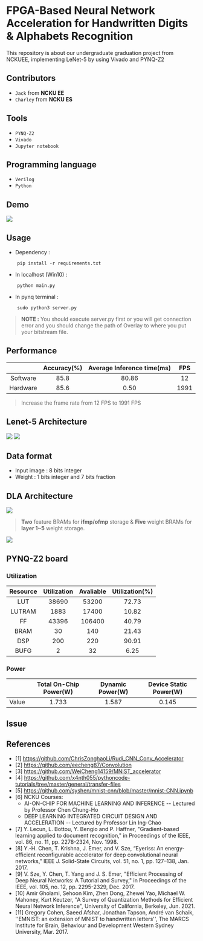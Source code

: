 FPGA-Based Neural Network Acceleration for Handwritten Digits & Alphabets Recognition 
=========================
This repository is about our undergraduate graduation project from NCKUEE, implementing LeNet-5 by using Vivado and PYNQ-Z2

## Contributors
* `Jack` from **NCKU EE**
* `Charley` from **NCKU ES**
## Tools
* `PYNQ-Z2`
* `Vivado`
* `Jupyter notebook`
## Programming language
* `Verilog`
* `Python`

## Demo
<img src="/Image/demo.gif"/>

## Usage
* Dependency :
```
    pip install -r requirements.txt
``` 

* In localhost (Win10) :
```
    python main.py
```
* In pynq terminal :
```
    sudo python3 server.py
```

> **NOTE :** You should execute server.py first or you will get connection error and you should change the path of Overlay to where you put your bitstream file.

## Performance
|          | Accuracy(%) | Average Inference time(ms) | FPS  |
|:--------:|:-----------:|:--------------------------:|:----:|
| Software |    85.8     |           80.86            |  12  |
| Hardware |    85.6     |            0.50            | 1991 |
> Increase the frame rate from 12 FPS to 1991 FPS

## Lenet-5 Architecture
<img src="/Image/Lenet-5_architecture.png"/>

<img src="/Image/Lenet-5.png"/>


## Data format
* Input image : 8 bits integer
* Weight : 1 bits integer and 7 bits fraction

## DLA Architecture
<img src="/Image/DLA_architecture.jpg"/>

> **Two** feature BRAMs for **ifmp/ofmp** storage & **Five** weight BRAMs for **layer 1~5** weight storage.

<img src="/Image/PE_architecture.jpg"/>




## PYNQ-Z2 board
### Utilization
| Resource | Utilization | Avaliable | Utilization(%) |
|:--------:|:-----------:|:---------:|:--------------:|
|   LUT    |    38690    |   53200   |     72.73      |
|  LUTRAM  |    1883     |   17400   |     10.82      |
|    FF    |    43396    |  106400   |     40.79      |
|   BRAM   |     30      |    140    |     21.43      |
|   DSP    |     200     |    220    |     90.91      |
|   BUFG   |      2      |    32     |      6.25      |


### Power
|       | Total On-Chip Power(W) | Dynamic Power(W) | Device Static Power(W) |
|:-----:|:----------------------:|:----------------:|:----------------------:|
| Value |         1.733          |      1.587       |         0.145          |


## Issue



## References
* [1] https://github.com/ChrisZonghaoLi/Rudi_CNN_Conv_Accelerator
* [2] https://github.com/eecheng87/Convolution
* [3] https://github.com/WeiCheng14159/MNIST_accelerator
* [4] https://github.com/x4nth055/pythoncode-tutorials/tree/master/general/transfer-files
* [5] https://github.com/syshen/mnist-cnn/blob/master/mnist-CNN.ipynb
* [6] NCKU Courses:
    - AI-ON-CHIP FOR MACHINE LEARNING AND INFERENCE -- Lectured by Professor Chen Chung-Ho
    - DEEP LEARNING INTEGRATED CIRCUIT DESIGN AND ACCELERATION -- Lectured by Professor Lin Ing-Chao
* [7]	Y. Lecun, L. Bottou, Y. Bengio and P. Haffner, "Gradient-based learning applied to document recognition," in Proceedings of the IEEE, vol. 86, no. 11, pp. 2278-2324, Nov. 1998.
* [8]	Y.-H. Chen, T. Krishna, J. Emer, and V. Sze, “Eyeriss: An energy-efficient reconfigurable accelerator for deep convolutional neural networks,” IEEE J. Solid-State Circuits, vol. 51, no. 1, pp. 127–138, Jan. 2017.
* [9] 	V. Sze, Y. Chen, T. Yang and J. S. Emer, "Efficient Processing of Deep Neural Networks: A Tutorial and Survey," in Proceedings of the IEEE, vol. 105, no. 12, pp. 2295-2329, Dec. 2017.
* [10] 	Amir Gholami, Sehoon Kim, Zhen Dong, Zhewei Yao, Michael W. Mahoney, Kurt Keutzer, "A Survey of Quantization Methods for Efficient Neural Network Inference", University of California, Berkeley,  Jun. 2021. 
* [11] 	Gregory Cohen, Saeed Afshar, Jonathan Tapson, André van Schaik, ''EMNIST: an extension of MNIST to handwritten letters'', The MARCS Institute for Brain, Behaviour and Development Western Sydney University,  Mar. 2017.


